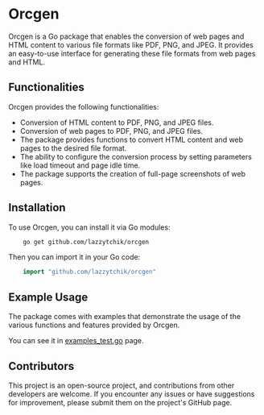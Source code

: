 # Orcgen
Orcgen is a Go package that enables the conversion of web pages and HTML content to various file formats like PDF, PNG, and JPEG. It provides an easy-to-use interface for generating these file formats from web pages and HTML.

## Functionalities
Orcgen provides the following functionalities:
- Conversion of HTML content to PDF, PNG, and JPEG files.
- Conversion of web pages to PDF, PNG, and JPEG files.
- The package provides functions to convert HTML content and web pages to the desired file format.
- The ability to configure the conversion process by setting parameters like load timeout and page idle time.
- The package supports the creation of full-page screenshots of web pages.

## Installation
To use Orcgen, you can install it via Go modules:

```sh
    go get github.com/lazzytchik/orcgen
```

Then you can import it in your Go code:

```go
    import "github.com/lazzytchik/orcgen"
```

## Example Usage
The package comes with examples that demonstrate the usage of the various functions and features provided by Orcgen.

You can see it in [examples_test.go](https://github.com/lazzytchik/orcgen/tree/main/examples_test.go) page.

## Contributors
This project is an open-source project, and contributions from other developers are welcome. If you encounter any issues or have suggestions for improvement, please submit them on the project's GitHub page.